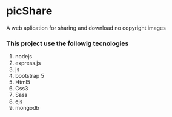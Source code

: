 # picShare
A web aplication for sharing and download no copyright images 


### This project use the followig tecnologies

1. nodejs
2. express.js
3. js
4. bootstrap 5
5. Html5
6. Css3
7. Sass
8. ejs
9. mongodb
